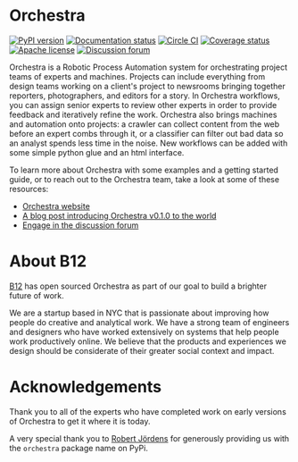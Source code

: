 # Orchestra

[![PyPI version](https://badge.fury.io/py/orchestra.svg?maxAge=2592000)](https://badge.fury.io/py/orchestra)
[![Documentation status](https://readthedocs.org/projects/orchestra/badge/?version=latest)](http://orchestra.readthedocs.org/en/stable/?badge=latest)
[![Circle CI](https://circleci.com/gh/b12io/orchestra.svg?maxAge=2592000&style=shield)](https://circleci.com/gh/b12io/orchestra)
[![Coverage status](https://coveralls.io/repos/github/b12io/orchestra/badge.svg?maxAge=2592000&branch=main)](https://coveralls.io/github/b12io/orchestra?branch=main)
[![Apache license](https://img.shields.io/pypi/l/orchestra.svg?maxAge=2592000)](https://github.com/b12io/orchestra/blob/main/LICENSE)
[![Discussion forum](https://img.shields.io/badge/forum-GH%20Discussions-brightgreen)](https://github.com/b12io/orchestra/discussions)

Orchestra is a Robotic Process Automation system for orchestrating project teams of experts and machines.
Projects can include everything from design teams working on a client's project
to newsrooms bringing together reporters, photographers, and editors for a
story. In Orchestra workflows, you can assign senior experts to review other
experts in order to provide feedback and iteratively refine the work.
Orchestra also brings machines and automation onto projects: a crawler can
collect content from the web before an expert combs through it, or a classifier
can filter out bad data so an analyst spends less time in the noise.  New
workflows can be added with some simple python glue and an html interface.

To learn more about Orchestra with some examples and a getting
started guide, or to reach out to the Orchestra team, take
a look at some of these resources:

* [Orchestra website](http://orchestra.b12.io)
* [A blog post introducing Orchestra v0.1.0 to the world](https://blog.b12.io/introducing-orchestra-23bace45d4a7)
* [Engage in the discussion forum](https://github.com/b12io/orchestra/discussions)

# About B12
[B12](http://b12.io/) has open sourced Orchestra as part
of our goal to build a brighter future of work.

We are a startup based in NYC that is passionate about improving how people do
creative and analytical work. We have a strong team of engineers and designers
who have worked extensively on systems that help people work productively
online. We believe that the products and experiences we design should be considerate of their greater social context and impact.

# Acknowledgements
Thank you to all of the experts who have completed work on
early versions of Orchestra to get it where it is today.

A very special thank you to [Robert Jördens](https://github.com/jordens) for
generously providing us with the `orchestra` package name on PyPi.
